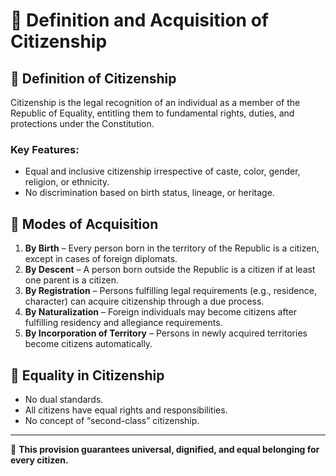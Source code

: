 # 📘 Definition and Acquisition of Citizenship

## 🔹 Definition of Citizenship

Citizenship is the legal recognition of an individual as a member of the Republic of Equality, entitling them to fundamental rights, duties, and protections under the Constitution.

### Key Features:
- Equal and inclusive citizenship irrespective of caste, color, gender, religion, or ethnicity.
- No discrimination based on birth status, lineage, or heritage.

## 🔹 Modes of Acquisition

1. **By Birth** – Every person born in the territory of the Republic is a citizen, except in cases of foreign diplomats.
2. **By Descent** – A person born outside the Republic is a citizen if at least one parent is a citizen.
3. **By Registration** – Persons fulfilling legal requirements (e.g., residence, character) can acquire citizenship through a due process.
4. **By Naturalization** – Foreign individuals may become citizens after fulfilling residency and allegiance requirements.
5. **By Incorporation of Territory** – Persons in newly acquired territories become citizens automatically.

## 🔹 Equality in Citizenship

- No dual standards.
- All citizens have equal rights and responsibilities.
- No concept of “second-class” citizenship.

---

📜 **This provision guarantees universal, dignified, and equal belonging for every citizen.**
